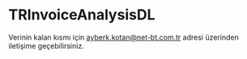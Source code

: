 # TRInvoiceAnalysisDL

Verinin kalan kısmı için ayberk.kotan@net-bt.com.tr adresi üzerinden iletişime geçebilirsiniz.
